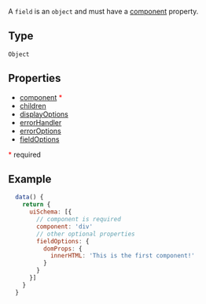 A `field` is an `object` and must have a [component](ui-schema/component.md) property.

## Type

`Object`

## Properties

* [component](ui-schema/component.md) <span style="color: red">*</span>
* [children](ui-schema/children.md)
* [displayOptions](ui-schema/display-options.md)
* [errorHandler](ui-schema/error-handler.md)
* [errorOptions](ui-schema/error-options.md)
* [fieldOptions](ui-schema/field-options.md)

<span style="color: red">*</span> required

## Example

```js
  data() {
    return {
      uiSchema: [{
        // component is required
        component: 'div'
        // other optional properties
        fieldOptions: {
          domProps: {
            innerHTML: 'This is the first component!'
          }
        }
      }]
    }
  }
```
